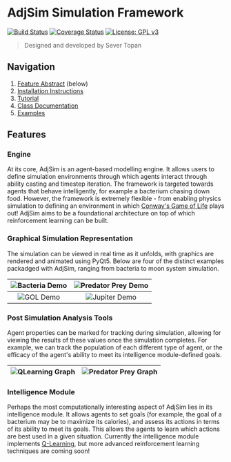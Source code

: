 # AdjSim Simulation Framework
[![Build Status](https://travis-ci.org/SeverTopan/AdjSim.svg?branch=master)](https://travis-ci.org/SeverTopan/AdjSim) [![Coverage Status](https://coveralls.io/repos/github/SeverTopan/AdjSim/badge.svg?branch=master)](https://coveralls.io/github/SeverTopan/AdjSim?branch=master) [![License: GPL v3](https://img.shields.io/badge/License-GPL%20v3-blue.svg)](https://www.gnu.org/licenses/gpl-3.0)

> Designed and developed by Sever Topan

## Navigation

1. [Feature Abstract](#Features) (below)
2. [Installation Instructions](INSTALL.md)
3. [Tutorial](tutorial/tutorial.ipynb)
4. [Class Documentation](https://severtopan.github.io/AdjSim/)
5. [Examples](https://github.com/SeverTopan/AdjSim/tree/master/examples)

## Features

### Engine

At its core, AdjSim is an agent-based modelling engine. It allows users to define simulation environments through which agents interact through ability casting and timestep iteration. The framework is targeted towards agents that behave intelligently, for example a bacterium chasing down food. However, the framework is extremely flexible - from enabling physics simulation to defining an environment in which [Conway's Game of Life](https://en.wikipedia.org/wiki/Conway%27s_Game_of_Life) plays out! AdjSim aims to be a foundational architecture on top of which reinforcement learning can be built.

### Graphical Simulation Representation

The simulation can be viewed in real time as it unfolds, with graphics are rendered and animated using PyQt5. Below are  four of the distinct examples packadged with AdjSim, ranging from bacteria to moon system simulation.

 | ![Bacteria Demo](https://raw.githubusercontent.com/SeverTopan/AdjSim/master/gallery/images/readme_bacteria.png)| ![Predator Prey Demo](https://raw.githubusercontent.com/SeverTopan/AdjSim/master/gallery/images/readme_predator_prey.png) |
|:-------------:|:-------------:|
| ![GOL Demo](https://raw.githubusercontent.com/SeverTopan/AdjSim/master/gallery/images/readme_game_of_life.png) | ![Jupiter Demo](https://raw.githubusercontent.com/SeverTopan/AdjSim/master/gallery/images/readme_jupiter_moon_system.png) |

### Post Simulation Analysis Tools

Agent properties can be marked for tracking during simulation, allowing for viewing the results of these values once the simulation completes. For example, we can track the population of each different type of agent, or the efficacy of the agent's ability to meet its intelligence module-defined goals.

| ![QLearning Graph](https://raw.githubusercontent.com/SeverTopan/AdjSim/master/gallery/images/readme_individual_learning.png)| ![Predator Prey Graph](https://raw.githubusercontent.com/SeverTopan/AdjSim/master/gallery/images/readme_predator_prey_population.png) |
|:-------------:|:-------------:|

### Intelligence Module

Perhaps the most computationally interesting aspect of AdjSim lies in its intelligence module. It allows agents to set goals (for example, the goal of a bacterium may be to maximize its calories), and assess its actions in terms of its ability to meet its goals. This allows the agents to learn which actions are best used in a given situation. Currently the intelligence module implements [Q-Learning](https://en.wikipedia.org/wiki/Q-learning), but more advanced reinforcement learning techniques are coming soon!





